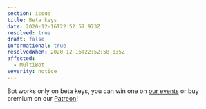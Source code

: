 ```yaml
---
section: issue
title: Beta keys
date: 2020-12-16T22:52:57.973Z
resolved: true
draft: false
informational: true
resolvedWhen: 2020-12-16T22:52:58.035Z
affected:
  - MultiBot
severity: notice
---
```

Bot works only on beta keys, you can win one on [our events](https://discord.gg/z6pkkkv) or buy premium on our [Patreon](https://patreon.com/sebesticek)!